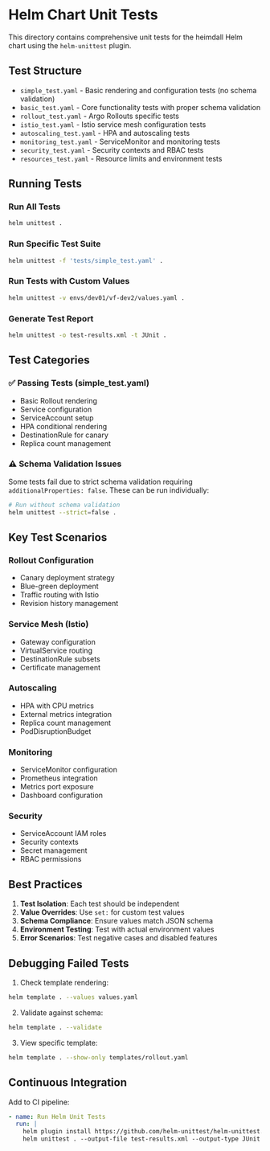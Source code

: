 # Helm Chart Unit Tests

This directory contains comprehensive unit tests for the heimdall Helm chart using the `helm-unittest` plugin.

## Test Structure

- `simple_test.yaml` - Basic rendering and configuration tests (no schema validation)
- `basic_test.yaml` - Core functionality tests with proper schema validation
- `rollout_test.yaml` - Argo Rollouts specific tests
- `istio_test.yaml` - Istio service mesh configuration tests
- `autoscaling_test.yaml` - HPA and autoscaling tests
- `monitoring_test.yaml` - ServiceMonitor and monitoring tests
- `security_test.yaml` - Security contexts and RBAC tests
- `resources_test.yaml` - Resource limits and environment tests

## Running Tests

### Run All Tests
```bash
helm unittest .
```

### Run Specific Test Suite
```bash
helm unittest -f 'tests/simple_test.yaml' .
```

### Run Tests with Custom Values
```bash
helm unittest -v envs/dev01/vf-dev2/values.yaml .
```

### Generate Test Report
```bash
helm unittest -o test-results.xml -t JUnit .
```

## Test Categories

### ✅ Passing Tests (simple_test.yaml)
- Basic Rollout rendering
- Service configuration
- ServiceAccount setup
- HPA conditional rendering
- DestinationRule for canary
- Replica count management

### ⚠️ Schema Validation Issues
Some tests fail due to strict schema validation requiring `additionalProperties: false`. These can be run individually:

```bash
# Run without schema validation
helm unittest --strict=false .
```

## Key Test Scenarios

### Rollout Configuration
- Canary deployment strategy
- Blue-green deployment
- Traffic routing with Istio
- Revision history management

### Service Mesh (Istio)
- Gateway configuration
- VirtualService routing
- DestinationRule subsets
- Certificate management

### Autoscaling
- HPA with CPU metrics
- External metrics integration
- Replica count management
- PodDisruptionBudget

### Monitoring
- ServiceMonitor configuration
- Prometheus integration
- Metrics port exposure
- Dashboard configuration

### Security
- ServiceAccount IAM roles
- Security contexts
- Secret management
- RBAC permissions

## Best Practices

1. **Test Isolation**: Each test should be independent
2. **Value Overrides**: Use `set:` for custom test values
3. **Schema Compliance**: Ensure values match JSON schema
4. **Environment Testing**: Test with actual environment values
5. **Error Scenarios**: Test negative cases and disabled features

## Debugging Failed Tests

1. Check template rendering:
```bash
helm template . --values values.yaml
```

2. Validate against schema:
```bash
helm template . --validate
```

3. View specific template:
```bash
helm template . --show-only templates/rollout.yaml
```

## Continuous Integration

Add to CI pipeline:
```yaml
- name: Run Helm Unit Tests
  run: |
    helm plugin install https://github.com/helm-unittest/helm-unittest.git
    helm unittest . --output-file test-results.xml --output-type JUnit
```
